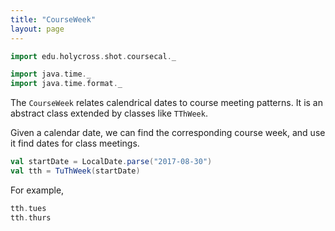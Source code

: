 ```yaml
---
title: "CourseWeek"
layout: page
---
```


```scala mdoc:invisible
import edu.holycross.shot.coursecal._

import java.time._
import java.time.format._
```

The `CourseWeek` relates calendrical dates to course meeting patterns.  It is an abstract class extended by classes like `TThWeek`.

Given a calendar date, we can find the corresponding course week, and use it find dates for class meetings.

```scala mdoc:silent
val startDate = LocalDate.parse("2017-08-30")
val tth = TuThWeek(startDate)
```
For example,
```scala mdoc
tth.tues
tth.thurs
```
